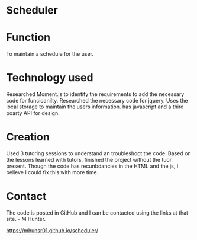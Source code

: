 # Scheduler

# Function
To maintain a schedule for the user.

#  Technology used
Researched Moment.js to identify the requirements to add the necessary code for funcioanilty. Researched the necessary code for jquery.  Uses the local storage to maintain the users information.  has javascript and a third poarty API for design.

# Creation
Used 3 tutoring sessions to understand an troubleshoot the code. Based on the lessons learned with tutors, finished the project without the tuor present. Though the code has recunbdancies in the HTML and the js, I believe I could fix this with more time.

# Contact
The code is posted in GitHub and I can be contacted using the links at that site. - M Hunter.    

https://mhunsr01.github.io/scheduler/




